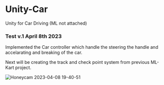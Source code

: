 # Unity-Car
Unity for Car Driving (ML not attached)

<h3> Test v.1 April 8th 2023 </h3>

Implemented the Car controller which handle the steering the handle and accelarating and breaking of the car.

Next will be creating the track and check point system from previous ML-Kart project.

![Honeycam 2023-04-08 19-40-51](https://user-images.githubusercontent.com/54969114/230747003-c6a0f777-df32-4d76-a136-3a79423d9908.gif)
